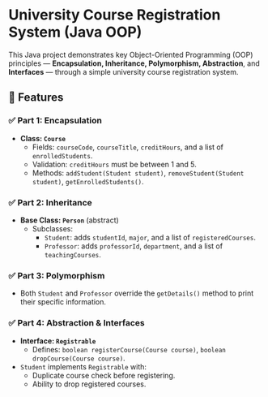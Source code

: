# University Course Registration System (Java OOP)

This Java project demonstrates key Object-Oriented Programming (OOP) principles — **Encapsulation, Inheritance, Polymorphism, Abstraction**, and **Interfaces** — through a simple university course registration system.

## 📌 Features

### ✅ Part 1: Encapsulation
- **Class: `Course`**
  - Fields: `courseCode`, `courseTitle`, `creditHours`, and a list of `enrolledStudents`.
  - Validation: `creditHours` must be between 1 and 5.
  - Methods: `addStudent(Student student)`, `removeStudent(Student student)`, `getEnrolledStudents()`.

### ✅ Part 2: Inheritance
- **Base Class: `Person`** (abstract)
  - Subclasses:
    - `Student`: adds `studentId`, `major`, and a list of `registeredCourses`.
    - `Professor`: adds `professorId`, `department`, and a list of `teachingCourses`.

### ✅ Part 3: Polymorphism
- Both `Student` and `Professor` override the `getDetails()` method to print their specific information.

### ✅ Part 4: Abstraction & Interfaces
- **Interface: `Registrable`**
  - Defines: `boolean registerCourse(Course course)`, `boolean dropCourse(Course course)`.
- `Student` implements `Registrable` with:
  - Duplicate course check before registering.
  - Ability to drop registered courses.
